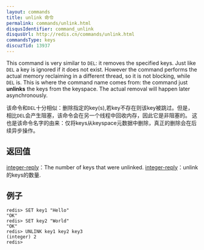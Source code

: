 ```yaml
---
layout: commands
title: unlink 命令
permalink: commands/unlink.html
disqusIdentifier: command_unlink
disqusUrl: http://redis.cn/commands/unlink.html
commandsType: keys
discuzTid: 13937
---
```


This command is very similar to `DEL`: it removes the specified keys.
Just like `DEL` a key is ignored if it does not exist. However the command
performs the actual memory reclaiming in a different thread, so it is not
blocking, while `DEL` is. This is where the command name comes from: the
command just **unlinks** the keys from the keyspace. The actual removal
will happen later asynchronously.

该命令和`DEL`十分相似：删除指定的key(s),若key不存在则该key被跳过。但是，相比`DEL`会产生阻塞，该命令会在另一个线程中回收内存，因此它是非阻塞的。
这也是该命令名字的由来：仅将keys从keyspace元数据中删除，真正的删除会在后续异步操作。


## 返回值

[integer-reply](/topics/protocol.html#integer-reply)：The number of keys that were unlinked.
[integer-reply](/topics/protocol.html#integer-reply)：unlink的keys的数量.

## 例子

	redis> SET key1 "Hello"
	"OK"
	redis> SET key2 "World"
	"OK"
	redis> UNLINK key1 key2 key3
	(integer) 2
	redis> 
